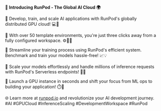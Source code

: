 **🚀 Introducing RunPod - The Global AI Cloud 🌍**

🔹 Develop, train, and scale AI applications with RunPod's globally distributed GPU cloud! 💻🎨

🔹 With over 50 template environments, you're just three clicks away from a fully configured workspace. ⚙️👨‍💻

🔹 Streamline your training process using RunPod's efficient system. Benchmark and train your models hassle-free! 📈💡

🔹 Scale your models effortlessly and handle millions of inference requests with RunPod's Serverless endpoints! 🚀🔥

🔹 Launch a GPU instance in seconds and shift your focus from ML ops to building your application! ⏱️🔧

🌐 Learn more at [runpod.io](https://runpod.io?ref=va0nesu7) and revolutionize your AI development journey. #AI #GPUCloud #InferenceScaling #DevelopmentWorkspace #RunPod
